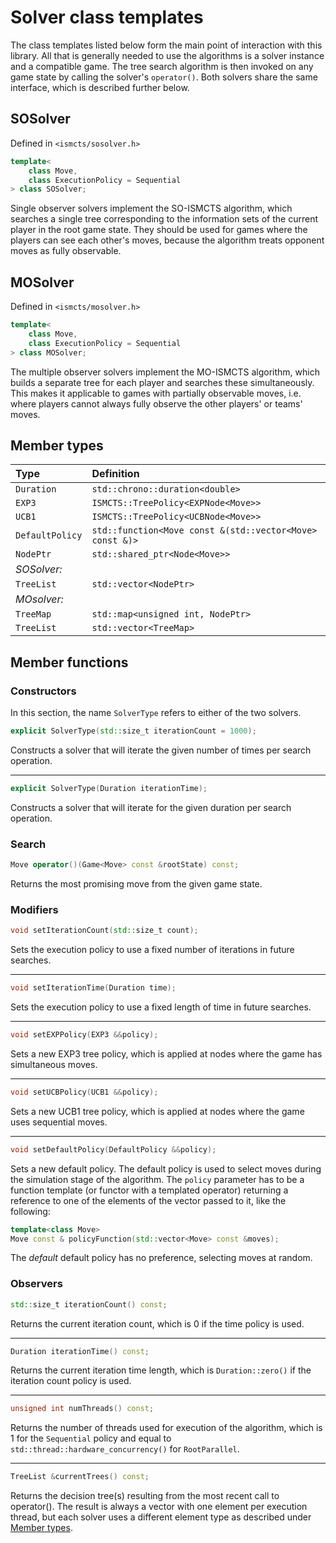

# Solver class templates
The class templates listed below form the main point of interaction with this library. All that is generally needed to use the algorithms is a solver instance and a compatible game. The tree search algorithm is then invoked on any game state by calling the solver's `operator()`. Both solvers share the same interface, which is described further below.

## SOSolver
Defined in `<ismcts/sosolver.h>`
```cpp
template<
    class Move,
    class ExecutionPolicy = Sequential
> class SOSolver;
```
Single observer solvers implement the SO-ISMCTS algorithm, which searches a single tree corresponding to the information sets of the current player in the root game state. They should be used for games where the players can see each other's moves, because the algorithm treats opponent moves as fully observable.

## MOSolver
Defined in `<ismcts/mosolver.h>`
```cpp
template<
    class Move,
    class ExecutionPolicy = Sequential
> class MOSolver;
```
The multiple observer solvers implement the MO-ISMCTS algorithm, which builds a separate tree for each player and searches these simultaneously. This makes it applicable to games with partially observable moves, i.e. where players cannot always fully observe the other players' or teams' moves.

## Member types

| Type          | Definition                                                |
|:--------------|:----------------------------------------------------------|
|`Duration`     |`std::chrono::duration<double>`                            |
|`EXP3`         |`ISMCTS::TreePolicy<EXPNode<Move>>`                        |
|`UCB1`         |`ISMCTS::TreePolicy<UCBNode<Move>>`                        |
|`DefaultPolicy`|`std::function<Move const &(std::vector<Move> const &)>`   |
|`NodePtr`      |`std::shared_ptr<Node<Move>>`                              |
|*SOSolver:*    |                                                           |
|`TreeList`     |`std::vector<NodePtr> `                                    |
|*MOsolver:*    |                                                           |
|`TreeMap`      |`std::map<unsigned int, NodePtr>`                          |
|`TreeList`     |`std::vector<TreeMap>`                                     |

## Member functions
### Constructors
In this section, the name `SolverType` refers to either of the two solvers.

```cpp
explicit SolverType(std::size_t iterationCount = 1000);
```
Constructs a solver that will iterate the given number of times per search operation.

---
```cpp
explicit SolverType(Duration iterationTime);
```
Constructs a solver that will iterate for the given duration per search operation.

### Search
```cpp
Move operator()(Game<Move> const &rootState) const;
```
Returns the most promising move from the given game state.

### Modifiers
```cpp
void setIterationCount(std::size_t count);
```
Sets the execution policy to use a fixed number of iterations in future searches.

---
```cpp
void setIterationTime(Duration time);
```
Sets the execution policy to use a fixed length of time in future searches.

---
```cpp
void setEXPPolicy(EXP3 &&policy);
```
Sets a new EXP3 tree policy, which is applied at nodes where the game has simultaneous moves.

---
```cpp
void setUCBPolicy(UCB1 &&policy);
```
Sets a new UCB1 tree policy, which is applied at nodes where the game uses sequential moves.

---
```cpp
void setDefaultPolicy(DefaultPolicy &&policy);
```
Sets a new default policy. The default policy is used to select moves during the simulation stage of the algorithm. The `policy` parameter has to be a function template (or functor with a templated operator) returning a reference to one of the elements of the vector passed to it, like the following:
```cpp
template<class Move>
Move const & policyFunction(std::vector<Move> const &moves);
```
The *default* default policy has no preference, selecting moves at random.

### Observers
```cpp
std::size_t iterationCount() const;
```
Returns the current iteration count, which is 0 if the time policy is used.

---
```cpp
Duration iterationTime() const;
```
Returns the current iteration time length, which is `Duration::zero()` if the iteration count policy is used.

---
```cpp
unsigned int numThreads() const;
```
Returns the number of threads used for execution of the algorithm, which is 1 for the `Sequential` policy and equal to `std::thread::hardware_concurrency()` for `RootParallel`.

---
```cpp
TreeList &currentTrees() const;
```
Returns the decision tree(s) resulting from the most recent call to operator(). The result is always a vector with one element per execution thread, but each solver uses a different element type as described under [Member types](#member-types).
